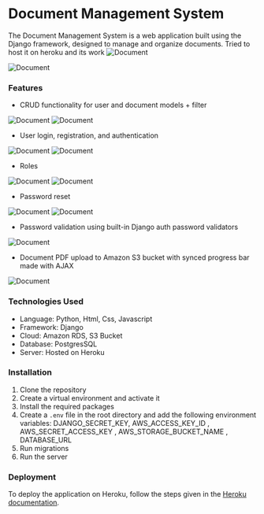 # Document Management System
The Document Management System is a web application built using the Django framework, designed to manage and organize documents.
Tried to host it on heroku and its work ![Document](/static/images/0.png)

![Document](/static/images/1.png)

### Features
- CRUD functionality for user and document models + filter 

![Document](/static/images/crudDocument.png)
![Document](/static/images/crudProfile.png)
- User login, registration, and authentication

![Document](/static/images/registraton.png) ![Document](/static/images/login.png)

- Roles 

![Document](/static/images/roleData.png)
![Document](/static/images/roles.png)


- Password reset

![Document](/static/images/passwordReset1.png)
![Document](/static/images/passwordReset2.png)
- Password validation using built-in Django auth password validators

![Document](/static/images/passwordValidation.jpg)
- Document PDF upload to Amazon S3 bucket with synced progress bar made with AJAX

![Document](/static/images/upload%20bar%20.png)

### Technologies Used

- Language: Python, Html, Css, Javascript
- Framework: Django
- Cloud: Amazon RDS, S3 Bucket
- Database: PostgresSQL  
- Server: Hosted on Heroku

### Installation
1. Clone the repository
2. Create a virtual environment and activate it
3. Install the required packages
4. Create a `.env` file in the root directory and add the following environment variables: DJANGO_SECRET_KEY, AWS_ACCESS_KEY_ID
, AWS_SECRET_ACCESS_KEY
, AWS_STORAGE_BUCKET_NAME
, DATABASE_URL
5. Run migrations
6. Run the server

### Deployment
To deploy the application on Heroku, follow the steps given in the [Heroku documentation](https://devcenter.heroku.com/articles/deploying-python).



